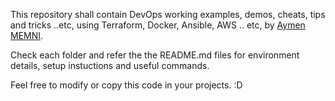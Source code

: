 This repository shall contain DevOps working examples, demos, cheats, tips and tricks ..etc, using Terraform, Docker, Ansible, AWS .. etc, by [Aymen MEMNI](mailto:memni.aymen@gmail.com).

Check each folder and refer the the README.md files for environment details, setup instuctions and useful commands.

Feel free to modify or copy this code in your projects. :D
